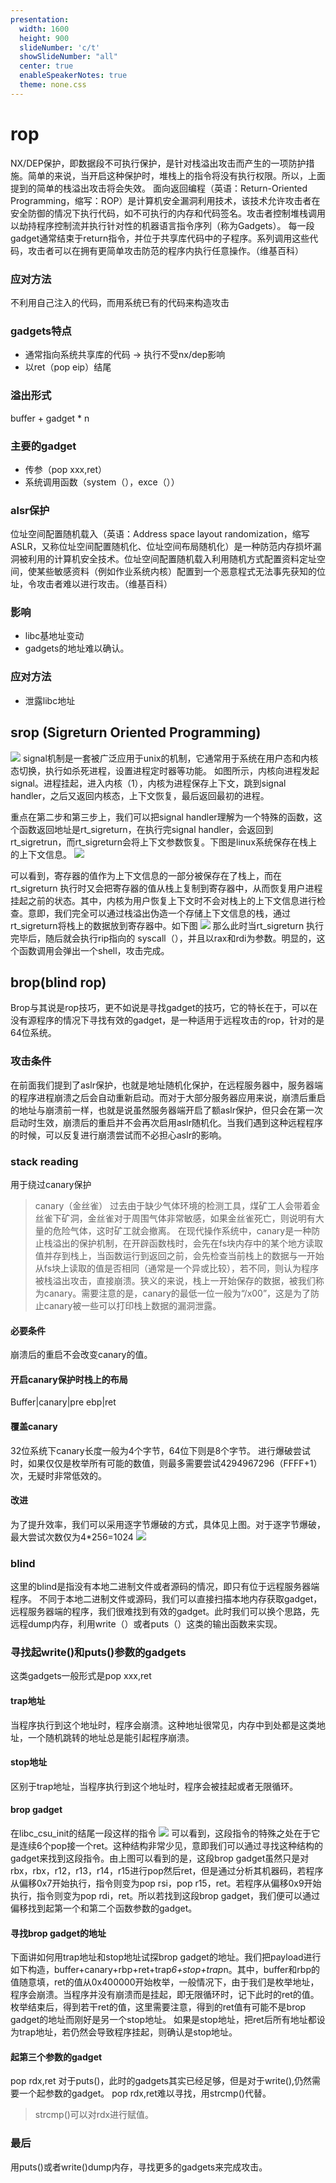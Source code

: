 ```yaml
---
presentation:
  width: 1600
  height: 900
  slideNumber: 'c/t'
  showSlideNumber: "all"
  center: true
  enableSpeakerNotes: true
  theme: none.css
---
```


<!-- slide data-notes="" -->
# rop
NX/DEP保护，即数据段不可执行保护，是针对栈溢出攻击而产生的一项防护措施。简单的来说，当开启这种保护时，堆栈上的指令将没有执行权限。所以，上面提到的简单的栈溢出攻击将会失效。
面向返回编程（英语：Return-Oriented Programming，缩写：ROP）是计算机安全漏洞利用技术，该技术允许攻击者在安全防御的情况下执行代码，如不可执行的内存和代码签名。攻击者控制堆栈调用以劫持程序控制流并执行针对性的机器语言指令序列（称为Gadgets）。 每一段gadget通常结束于return指令，并位于共享库代码中的子程序。系列调用这些代码，攻击者可以在拥有更简单攻击防范的程序内执行任意操作。（维基百科）
<!-- slide data-notes="" -->
### 应对方法
不利用自己注入的代码，而用系统已有的代码来构造攻击
### gadgets特点
- 通常指向系统共享库的代码 -> 执行不受nx/dep影响
- 以ret（pop eip）结尾
### 溢出形式
buffer + gadget * n
### 主要的gadget
- 传参（pop xxx,ret）
- 系统调用函数（system（），exce（））
<!-- slide data-notes="" -->
### alsr保护
位址空间配置随机载入（英语：Address space layout randomization，缩写ASLR，又称位址空间配置随机化、位址空间布局随机化）是一种防范内存损坏漏洞被利用的计算机安全技术。位址空间配置随机载入利用随机方式配置资料定址空间，使某些敏感资料（例如作业系统内核）配置到一个恶意程式无法事先获知的位址，令攻击者难以进行攻击。（维基百科）
<!-- slide data-notes="即使开启地址随机化，也不是全随机的。对于linux来说，开启ASLR，libc的基地址在每一次启动时都会变化，但是libc本身是整块存入内存的。即libc中指令相对于其基地址的偏移是不会变化的。而libc本身的指令是足够getshell的，所以要对抗ASLR，可以从泄露libc基地址下手。" -->
### 影响
- libc基地址变动
- gadgets的地址难以确认。
### 应对方法
- 泄露libc地址
<!-- slide data-notes="" -->
## srop (Sigreturn Oriented Programming)
![](signal.jpg)
signal机制是一套被广泛应用于unix的机制，它通常用于系统在用户态和内核态切换，执行如杀死进程，设置进程定时器等功能。
如图所示，内核向进程发起signal。进程挂起，进入内核（1），内核为进程保存上下文，跳到signal handler，之后又返回内核态，上下文恢复，最后返回最初的进程。
<!-- slide data-notes="" -->
重点在第二步和第三步上，我们可以把signal handler理解为一个特殊的函数，这个函数返回地址是rt_sigreturn，在执行完signal handler，会返回到rt_sigretrun，而rt_sigreturn会将上下文参数恢复。下图是linux系统保存在栈上的上下文信息。
![](srop_frame.jpg)
<!-- slide data-notes="" -->
可以看到，寄存器的值作为上下文信息的一部分被保存在了栈上，而在rt_sigreturn 执行时又会把寄存器的值从栈上复制到寄存器中，从而恢复用户进程挂起之前的状态。其中，内核为用户恢复上下文时不会对栈上的上下文信息进行检查。意即，我们完全可以通过栈溢出伪造一个存储上下文信息的栈，通过rt_sigreturn将栈上的数据放到寄存器中。如下图
![](fake_frame.jpg)
那么此时当rt_sigreturn 执行完毕后，随后就会执行rip指向的 syscall（），并且以rax和rdi为参数。明显的，这个函数调用会弹出一个shell，攻击完成。
<!-- slide data-notes="" -->
## brop(blind rop)
Brop与其说是rop技巧，更不如说是寻找gadget的技巧，它的特长在于，可以在没有源程序的情况下寻找有效的gadget，是一种适用于远程攻击的rop，针对的是64位系统。
### 攻击条件
在前面我们提到了aslr保护，也就是地址随机化保护，在远程服务器中，服务器端的程序进程崩溃之后会自动重新启动。而对于大部分服务器应用来说，崩溃后重启的地址与崩溃前一样，也就是说虽然服务器端开启了额aslr保护，但只会在第一次启动时生效，崩溃后的重启并不会再次启用aslr随机化。当我们遇到这种远程程序的时候，可以反复进行崩溃尝试而不必担心aslr的影响。
<!-- slide data-notes="" -->
### stack reading
用于绕过canary保护
> canary（金丝雀）
> 过去由于缺少气体环境的检测工具，煤矿工人会带着金丝雀下矿洞，金丝雀对于周围气体非常敏感，如果金丝雀死亡，则说明有大量的危险气体，这时矿工就会撤离。
在现代操作系统中，canary是一种防止栈溢出的保护机制，在开辟函数栈时，会先在fs块内存中的某个地方读取值并存到栈上，当函数运行到返回之前，会先检查当前栈上的数据与一开始从fs块上读取的值是否相同（通常是一个异或比较），若不同，则认为程序被栈溢出攻击，直接崩溃。狭义的来说，栈上一开始保存的数据，被我们称为canary。需要注意的是，canary的最低一位一般为“/x00”，这是为了防止canary被一些可以打印栈上数据的漏洞泄露。
#### 必要条件
崩溃后的重启不会改变canary的值。
#### 开启canary保护时栈上的布局
Buffer|canary|pre ebp|ret
<!-- slide data-notes="" -->
#### 覆盖canary
32位系统下canary长度一般为4个字节，64位下则是8个字节。
进行爆破尝试时，如果仅仅是枚举所有可能的数值，则最多需要尝试4294967296（FFFF+1）次，无疑时非常低效的。
#### 改进
为了提升效率，我们可以采用逐字节爆破的方式，具体见上图。对于逐字节爆破，最大尝试次数仅为4*256=1024
![](stack_reading.jpg)
<!-- slide data-notes="" -->
### blind
这里的blind是指没有本地二进制文件或者源码的情况，即只有位于远程服务器端程序。
不同于本地二进制文件或源码，我们可以直接扫描本地内存获取gadget，远程服务器端的程序，我们很难找到有效的gadget。此时我们可以换个思路，先远程dump内存，利用write（）或者puts（）这类的输出函数来实现。
<!-- slide data-notes="" -->
### 寻找起write()和puts()参数的gadgets
这类gadgets一般形式是pop xxx,ret
#### trap地址
当程序执行到这个地址时，程序会崩溃。这种地址很常见，内存中到处都是这类地址，一个随机跳转的地址总是能引起程序崩溃。
#### stop地址
区别于trap地址，当程序执行到这个地址时，程序会被挂起或者无限循环。
<!-- slide data-notes="" -->
#### brop gadget
在libc_csu_init的结尾一段这样的指令
![](brop_gadget.png)
可以看到，这段指令的特殊之处在于它是连续6个pop接一个ret。这种结构非常少见，意即我们可以通过寻找这种结构的gadget来找到这段指令。由上图可以看到的是，这段brop gadget虽然只是对rbx，rbx，r12，r13，r14，r15进行pop然后ret，但是通过分析其机器码，若程序从偏移0x7开始执行，指令则变为pop rsi，pop r15，ret。若程序从偏移0x9开始执行，指令则变为pop rdi，ret。所以若找到这段brop gadget，我们便可以通过偏移找到起第一个和第二个函数参数的gadget。
<!-- slide data-notes="" -->
#### 寻找brop gadget的地址
下面讲如何用trap地址和stop地址试探brop gadget的地址。我们把payload进行如下构造，buffer+canary+rbp+ret+trap*6+stop+trap*n。其中，buffer和rbp的值随意填，ret的值从0x400000开始枚举，一般情况下，由于我们是枚举地址，程序会崩溃。当程序并没有崩溃而是挂起，即无限循环时，记下此时的ret的值。枚举结束后，得到若干ret的值，这里需要注意，得到的ret值有可能不是brop gadget的地址而刚好是另一个stop地址。
如果是stop地址，把ret后所有地址都设为trap地址，若仍然会导致程序挂起，则确认是stop地址。

<!-- slide data-notes="" -->
#### 起第三个参数的gadget
pop rdx,ret
对于puts()，此时的gadgets其实已经足够，但是对于write(),仍然需要一个起参数的gadget。
pop rdx,ret难以寻找，用strcmp()代替。
> strcmp()可以对rdx进行赋值。
<!-- slide data-notes="" -->
### 最后
用puts()或者write()dump内存，寻找更多的gadgets来完成攻击。
<!-- slide data-notes="" -->
<!-- slide data-notes="" -->
<!-- slide data-notes="" -->
<!-- slide data-notes="" -->